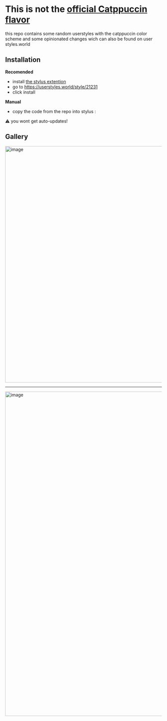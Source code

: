 # This is not the [official Catppuccin flavor](https://github.com/catppuccin/userstyles)

this repo contains some random userstyles with the catppuccin color scheme and some opinionated changes wich can also be found on user styles.world

## Installation
**Recomended**
- install [the stylus extention](https://github.com/openstyles/stylus)
- go to https://userstyles.world/style/21231
- click install

**Manual**
- copy the code from the repo into stylus :

⚠️ you wont get auto-updates!



## Gallery

<img width="1621" height="759" alt="image" src="https://github.com/user-attachments/assets/e4a49602-0882-4836-b5fe-af32d224727c" />

****
<img width="1569" height="1042" alt="image" src="https://github.com/user-attachments/assets/3cb155b6-aa5c-408d-9e51-976082334793" />
